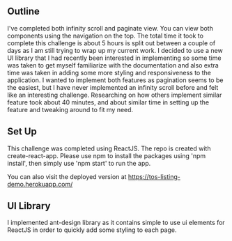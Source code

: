 ## Outline
I've completed both infinity scroll and paginate view. You can view both components using the navigation on the top. The total time it took to complete this challenge is about 5 hours is split out between a couple of days as I am still trying to wrap up my current work. I decided to use a new UI library that I had recently been interested in implementing so some time was taken to get myself familiarize with the documentation and also extra time was taken in adding some more styling and responsiveness to the application. I wanted to implement both features as pagination seems to be the easiest, but I have never implemented an infinity scroll before and felt like an interesting challenge. Researching on how others implement similar feature took about 40 minutes, and about similar time in setting up the feature and tweaking around to fit my need. 

## Set Up 
This challenge was completed using ReactJS. The repo is created with create-react-app. Please use npm to install the packages using 'npm install', then simply use 'npm start' to run the app. 

You can also visit the deployed version at https://tos-listing-demo.herokuapp.com/

## UI Library 

I implemented ant-design library as it contains simple to use ui elements for ReactJS in order to quickly add some styling to each page. 

